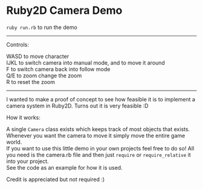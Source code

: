 # Ruby2D Camera Demo

`ruby run.rb` to run the demo

---

Controls:

WASD to move character  
IJKL to switch camera into manual mode, and to move it around  
F to switch camera back into follow mode  
Q/E to zoom change the zoom  
R to reset the zoom  

---

I wanted to make a proof of concept to see how feasible it is to implement a camera system in Ruby2D. Turns out it is very feasible :D  

How it works:

A single `Camera` class exists which keeps track of most objects that exists. Whenever you want the camera to move it simply move the entire game world.  
If you want to use this little demo in your own projects feel free to do so! All you need is the camera.rb file and then just `require` or `require_relative` it into your project.  
See the code as an example for how it is used.

Credit is appreciated but not required :)


